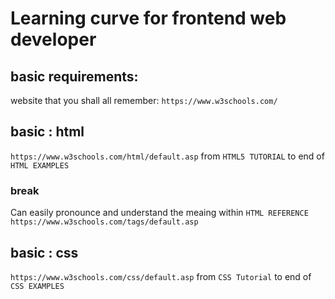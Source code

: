 # Learning curve for frontend web developer

## basic requirements:

website that you shall all remember:
`https://www.w3schools.com/`

## basic : html

`https://www.w3schools.com/html/default.asp`
from `HTML5 TUTORIAL` to end of `HTML EXAMPLES`

### break

Can easily pronounce and understand the meaing within `HTML REFERENCE`
`https://www.w3schools.com/tags/default.asp`

## basic : css

`https://www.w3schools.com/css/default.asp`
from `CSS Tutorial` to end of `CSS EXAMPLES`

